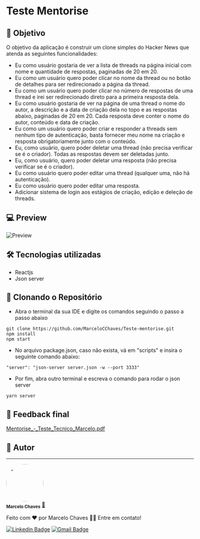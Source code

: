 # Teste Mentorise

## 🎯 Objetivo
O objetivo da aplicação é construir um clone simples do Hacker News que atenda as seguintes funcionalidades:

- Eu como usuário gostaria de ver a lista de threads na página inicial com nome e
quantidade de respostas, paginadas de 20 em 20.
- Eu como um usuário quero poder clicar no nome da thread ou no botão de detalhes
para ser redirecionado a página da thread.
- Eu como um usuário quero poder clicar no número de respostas de uma thread e irei
ser redirecionado direto para a primeira resposta dela.
- Eu como usuário gostaria de ver na página de uma thread o nome do autor, a
descrição e a data de criação dela no topo e as respostas abaixo, paginadas de 20
em 20. Cada resposta deve conter o nome do autor, conteúdo e data de criação.
- Eu como um usuário quero poder criar e responder a threads sem nenhum tipo de
autenticação, basta fornecer meu nome na criação e resposta obrigatoriamente junto
com o conteúdo.
- Eu, como usuário, quero poder deletar uma thread (não precisa verificar se é o
criador). Todas as respostas devem ser deletadas junto.
- Eu, como usuário, quero poder deletar uma resposta (não precisa verificar se é o
criador).
- Eu como usuário quero poder editar uma thread (qualquer uma, não há
autenticação).
- Eu como usuário quero poder editar uma resposta.
- Adicionar sistema de login aos estágios de criação, edição e deleção de threads.

## 💻 Preview

![Preview](https://user-images.githubusercontent.com/62251064/188039971-7903481f-d647-4502-8c9c-232b96fc2a81.png)


## 🛠 Tecnologias utilizadas

- Reactjs
- Json server

## 📁 Clonando o Repositório
- Abra o terminal da sua IDE e digite os comandos seguindo o passo a passo abaixo
```
git clone https://github.com/MarceloCChaves/Teste-mentorise.git
npm install
npm start
```
- No arquivo package.json, caso não exista, vá em "scripts" e insira o seguinte comando abaixo:
```
"server": "json-server server.json -w --port 3333"
```
- Por fim, abra outro terminal e escreva o comando para rodar o json server
```
yarn server
```

## 📄 Feedback final
[Mentorise_-_Teste_Tecnico_Marcelo.pdf](https://github.com/MarceloCChaves/Teste-mentorise/files/11646506/Mentorise_-_Teste_Tecnico_Marcelo.pdf)



## 👨 Autor
---

<a href="https://github.com/MarceloCChaves">
 <img style="border-radius: 50%;" src="https://avatars.githubusercontent.com/u/62251064?s=400&u=b1c8da11d91445ccb2d97b709ccbcd0524885d98&v=4" width="100px;" alt=""/>
 <br />
 <sub><b>Marcelo Chaves</b></sub></a> <a href="https://avatars.githubusercontent.com/u/62251064?s=400&u=b1c8da11d91445ccb2d97b709ccbcd0524885d98&v=4" title="Marcelo">🚀</a>


Feito com ❤️ por Marcelo Chaves 👋🏽 Entre em contato!

[![Linkedin Badge](https://img.shields.io/badge/-Marcelo-blue?style=flat-square&logo=Linkedin&logoColor=white&link=https://www.linkedin.com/in/marcelocchaves/)](https://www.linkedin.com/in/marcelocchaves/) 
[![Gmail Badge](https://img.shields.io/badge/-Marcelochaves20000@gmail.com-c14438?style=flat-square&logo=Gmail&logoColor=white&link=mailto:Marcelochaves20000@gmail.com)](mailto:Marcelochaves20000@gmail.com)
